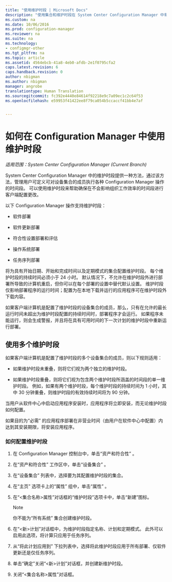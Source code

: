```yaml
---
title: "使用维护时段 | Microsoft Docs"
description: "使用集合和维护时段在 System Center Configuration Manager 中有效管理客户端。"
ms.custom: na
ms.date: 10/06/2016
ms.prod: configuration-manager
ms.reviewer: na
ms.suite: na
ms.technology:
- configmgr-other
ms.tgt_pltfrm: na
ms.topic: article
ms.assetid: 4564ebcb-41a8-4eb0-afdb-2e1f0795cfa2
caps.latest.revision: 6
caps.handback.revision: 0
author: nbigman
ms.author: nbigman
manager: angrobe
translationtype: Human Translation
ms.sourcegitcommit: fc392e4440e84614f92218e9c7a09ec1c2c64f53
ms.openlocfilehash: e59953f41422ee8f79ca054b5ccaccf41bb4e7af


---
```

# <a name="how-to-use-maintenance-windows-in-system-center-configuration-manager"></a>如何在 Configuration Manager 中使用维护时段

*适用范围：System Center Configuration Manager (Current Branch)*

System Center Configuration Manager 中的维护时段提供一种方法，通过该方法，管理用户可定义可对设备集合的成员执行各种 Configuration Manager 操作的时间段。 可以使用维护时段来帮助确保在不会影响组织工作效率的时间段进行客户端配置更改。  

 以下 Configuration Manager 操作支持维护时段：  

-   软件部署  

-   软件更新部署  

-   符合性设置部署和评估  

-   操作系统部署  

-   任务序列部署  

 将为具有开始日期、开始和完成时间以及定期模式的集合配置维护时段。 每个维护时段的持续时间必须小于 24 小时。 默认情况下，不允许在维护时段外进行部署所导致的计算机重启，但你可以在每个部署的设置中替代默认设置。 维护时段仅影响部署程序的运行时间；配置为在本地下载并运行的应用程序可在维护时段外下载内容。  

 如果客户端计算机是配置了维护时段的设备集合的成员，那么，只有在允许的最长运行时间未超出为维护时段配置的持续时间时，部署程序才会运行。 如果程序未能运行，则会生成警报，并且将在具有可用时间的下一次计划的维护时段中重新运行部署。  

## <a name="using-multiple-maintenance-windows"></a>使用多个维护时段  
 如果客户端计算机是配置了维护时段的多个设备集合的成员，则以下规则适用：  

-   如果维护时段未重叠，则将它们视为两个独立的维护时段。  

-   如果维护时段重叠，则将它们视为包含两个维护时段所涵盖的时间段的单一维护时段。 例如，如果有两个维护时段，每个维护时段的持续时间为 1 小时，其中 30 分钟重叠，则维护时段的有效持续时间将为 90 分钟。  

 当用户从软件中心中启动应用程序安装时，应用程序将立即安装，而无论维护时段如何配置。  

 如果目的为“必需”  的应用程序部署在非营业时间（由用户在软件中心中配置）内达到其安装期限，将安装应用程序。  

### <a name="how-to-configure-maintenance-windows"></a>如何配置维护时段  

1.  在 Configuration Manager 控制台中，单击“资产和符合性” 。  

2.  在“资产和符合性”  工作区中，单击“设备集合” 。  

3.  在“设备集合”  列表中，选择要为其配置维护时段的集合。  

4.  在“主页”  选项卡上的“属性”  组中，单击“属性” 。  

5.  在“&lt;集合名称\>属性”对话框的“维护时段”选项卡中，单击“新建”图标。  

    > [!NOTE]  
    >  你不能为“所有系统”  集合创建维护时段。  

6.  在“&lt;新\>计划”对话框中，为维护时段指定名称、计划和定期模式。 此外可以启用此选项，将计算只应用于任务序列。  

7.  从“将此计划应用到”  下拉列表中，选择将此维护时段应用于所有部署、仅软件更新还是仅任务序列。  

8.  单击“确定”关闭“&lt;新\>计划”对话框，并创建新维护时段。  

9. 关闭“&lt;集合名称\>属性”对话框。  



<!--HONumber=Dec16_HO3-->


